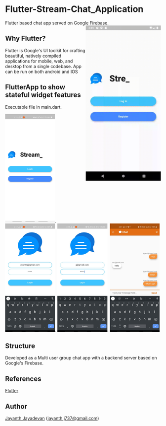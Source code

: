 # Flutter-Stream-Chat_Application
Flutter based chat app served on Google Firebase.
<img align=right src='https://github.com/jayanthj737/Flutter-Stream-Chat_Application/blob/master/untitled.gif' height=500>

## Why Flutter?

Flutter is Google's UI toolkit for crafting beautiful, natively compiled applications for mobile, web, and desktop from a single codebase.
App can be run on both android and IOS

## FlutterApp to show stateful widget features
Executable file in main.dart.

<img src="https://github.com/jayanthj737/Flutter-Stream-Chat_Application/blob/master/img3.jpeg" height=350/>. <img src="https://github.com/jayanthj737/Flutter-Stream-Chat_Application/blob/master/img1.jpeg" height=350/>. <img src="https://github.com/jayanthj737/Flutter-Stream-Chat_Application/blob/master/img2.jpeg" height=350/>. <img src="https://github.com/jayanthj737/Flutter-Stream-Chat_Application/blob/master/img4.jpeg" height=350/>

## Structure
Developed as a Multi user group chat app with a backend server based on Google's Firebase.


## References

[Flutter](https://flutter.dev/)

## Author
[Jayanth Jayadevan](https://github.com/jayanthj737) (jayanth.j737@gmail.com)
